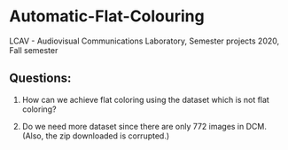 # Automatic-Flat-Colouring
LCAV - Audiovisual Communications Laboratory, Semester projects 2020, Fall semester

## Questions:

1. How can we achieve flat coloring using the dataset which is not flat coloring?

2. Do we need more dataset since there are only 772 images in DCM. (Also, the zip downloaded is corrupted.)
